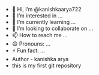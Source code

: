 - 👋 Hi, I’m @kanishkaarya722
- 👀 I’m interested in ...
- 🌱 I’m currently learning ...
- 💞️ I’m looking to collaborate on ...
- 📫 How to reach me ...
- 😄 Pronouns: ...
- ⚡ Fun fact: ...
- Author - kanishka arya
- this is my first git repository
<!---
kanishkaarya722/kanishkaarya722 is a ✨ special ✨ repository because its `README.md` (this file appears on your GitHub profile.
You can click the Preview link to take a look at your changes.
--->
